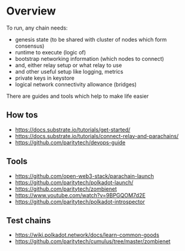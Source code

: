 # Overview

To run, any chain needs:

- genesis state (to be shared with cluster of nodes which form consensus)
- runtime to execute (logic of)
- bootstrap networking information (which nodes to connect)
- and, either relay setup or what relay to use
- and other useful setup like logging, metrics
- private keys in keystore 
- logical network connectivity allowance (bridges)

There are guides and tools which help to make life easier

## How tos

- https://docs.substrate.io/tutorials/get-started/
- https://docs.substrate.io/tutorials/connect-relay-and-parachains/
- https://github.com/paritytech/devops-guide

## Tools

- https://github.com/open-web3-stack/parachain-launch
- https://github.com/paritytech/polkadot-launch/
- https://github.com/paritytech/zombienet
- https://www.youtube.com/watch?v=9BPGQOM7d2E
- https://github.com/paritytech/polkadot-introspector 


## Test chains

- https://wiki.polkadot.network/docs/learn-common-goods
- https://github.com/paritytech/cumulus/tree/master/zombienet